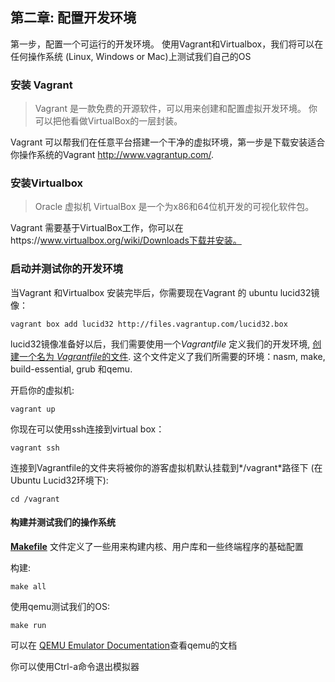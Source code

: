 ## 第二章: 配置开发环境

第一步，配置一个可运行的开发环境。 使用Vagrant和Virtualbox，我们将可以在任何操作系统 (Linux, Windows or Mac)上测试我们自己的OS

### 安装 Vagrant

> Vagrant 是一款免费的开源软件，可以用来创建和配置虚拟开发环境。 你可以把他看做VirtualBox的一层封装。
> 
Vagrant 可以帮我们在任意平台搭建一个干净的虚拟环境，第一步是下载安装适合你操作系统的Vagrant http://www.vagrantup.com/.

### 安装Virtualbox

> Oracle 虚拟机 VirtualBox 是一个为x86和64位机开发的可视化软件包。

Vagrant 需要基于VirtualBox工作，你可以在https://www.virtualbox.org/wiki/Downloads下载并安装。

### 启动并测试你的开发环境

当Vagrant 和Virtualbox 安装完毕后，你需要现在Vagrant 的 ubuntu lucid32镜像：

```
vagrant box add lucid32 http://files.vagrantup.com/lucid32.box
```

lucid32镜像准备好以后，我们需要使用一个*Vagrantfile* 定义我们的开发环境, [创建一个名为 *Vagrantfile*的文件](https://github.com/SamyPesse/How-to-Make-a-Computer-Operating-System/blob/master/src/Vagrantfile). 这个文件定义了我们所需要的环境：nasm, make, build-essential, grub 和qemu.


开启你的虚拟机:

```
vagrant up
```

你现在可以使用ssh连接到virtual box：

```
vagrant ssh
```


连接到Vagrantfile的文件夹将被你的游客虚拟机默认挂载到*/vagrant*路径下 (在Ubuntu Lucid32环境下):

```
cd /vagrant
```

#### 构建并测试我们的操作系统

 [**Makefile**](https://github.com/SamyPesse/How-to-Make-a-Computer-Operating-System/blob/master/src/Makefile) 文件定义了一些用来构建内核、用户库和一些终端程序的基础配置

构建:

```
make all
```

使用qemu测试我们的OS:

```
make run
```

可以在 [QEMU Emulator Documentation](http://wiki.qemu.org/download/qemu-doc.html)查看qemu的文档 

你可以使用Ctrl-a命令退出模拟器
